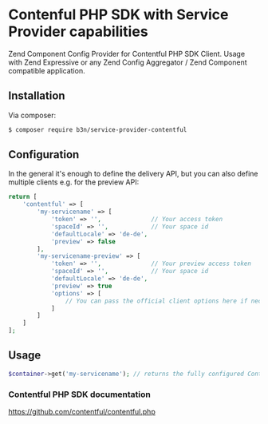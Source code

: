# Contenful PHP SDK with Service Provider capabilities
Zend Component Config Provider for Contentful PHP SDK Client. Usage with Zend Expressive or any Zend Config Aggregator / Zend Component compatible application.

## Installation

Via composer:

```bash
$ composer require b3n/service-provider-contentful
```

## Configuration

In the general it's enough to define the delivery API, but you can also define multiple clients e.g. for the preview API:

```php
return [
    'contentful' => [
        'my-servicename' => [
            'token' => '',              // Your access token
            'spaceId' => '',            // Your space id
            'defaultLocale' => 'de-de',
            'preview' => false
        ],
        'my-servicename-preview' => [
            'token' => '',              // Your preview access token
            'spaceId' => '',            // Your space id
            'defaultLocale' => 'de-de',
            'preview' => true
            'options' => [
                // You can pass the official client options here if necessary
            ]
        ]
    ]
];
```

## Usage

```php
$container->get('my-servicename'); // returns the fully configured Contentful client
```

### Contentful PHP SDK documentation
https://github.com/contentful/contentful.php